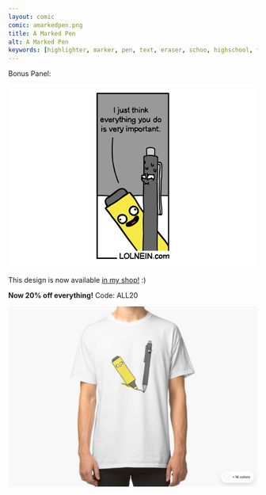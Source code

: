 ```yaml
---
layout: comic
comic: amarkedpen.png
title: A Marked Pen
alt: A Marked Pen
keywords: [highlighter, marker, pen, text, eraser, schoo, highschool, finals, exams]
---
```


Bonus Panel:

![A Marked Pen Bonus Panel](/images/amarkedpen_bonus.png)

This design is now available [in my shop!](https://www.redbubble.com/people/lolnein/works/39045928-a-marked-pen?asc=u&p=classic-tee) :)

<b>Now 20% off everything!</b> Code: ALL20

[![A Marked Pen Shirt](/images/amarkedpen_shirt.png)](https://www.redbubble.com/people/lolnein/works/39045928-a-marked-pen?asc=u&p=classic-tee)